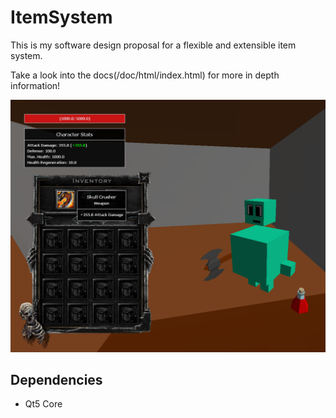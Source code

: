 # ItemSystem

This is my software design proposal for a flexible and extensible item system.

Take a look into the docs(/doc/html/index.html) for more in depth information!

![inventory](/doc/images/inventory.png)

## Dependencies
- Qt5 Core